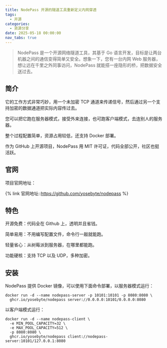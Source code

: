 ```yaml
---
title: NodePass 开源的隧道工具重新定义内网穿透
tags:
  - 开源
categories:
  - 资源分享
date: 2025-05-18 00:00:00
nav_tabs: true
---
```


> NodePass 是一个开源网络隧道工具，其基于 Go 语言开发，目标是让两台机器之间的通信变得简单又安全。想象一下，您有一台内网 Web 服务器，想让远在千里之外同事访问，NodePass 就能搭一座隐形的桥，把数据安全送过去。

<!-- more -->

## 简介

它的工作方式非常巧妙，用一个未加密 TCP 通道来传递信号，然后通过另一个支持加密的数据通道把实际内容传过去。

您可以把它跑在服务器模式，接受外来连接，也可跑客户端模式，去连别人的服务器。

整个过程配置简单，资源占用较低，还支持 Docker 部署。

作为 GitHub 上开源项目，NodePass 用 MIT 许可证，代码全部公开，社区也挺活跃。

## 官网

项目官网地址：

{% link 官网地址::https://github.com/yosebyte/nodepass %}

## 特色

开源免费：代码全在 Github 上，透明并且省钱。

简单易用：不用编写配置文件，命令行一敲就能跑。

轻量省心：从树莓派到服务器，在哪里都能跑。

功能硬核：支持 TCP 以及 UDP，多种加密。

## 安装

NodePass 提供 Docker 镜像，可以使用下面命令部署，以服务器模式运行：

```
docker run -d --name nodepass-server -p 10101:10101 -p 8080:8080 \
  ghcr.io/yosebyte/nodepass server://0.0.0.0:10101/0.0.0.0:8080
```

以客户端模式运行：

```
docker run -d --name nodepass-client \
  -e MIN_POOL_CAPACITY=32 \
  -e MAX_POOL_CAPACITY=512 \
  -p 8080:8080 \
  ghcr.io/yosebyte/nodepass client://nodepass-server:10101/127.0.0.1:8080
```